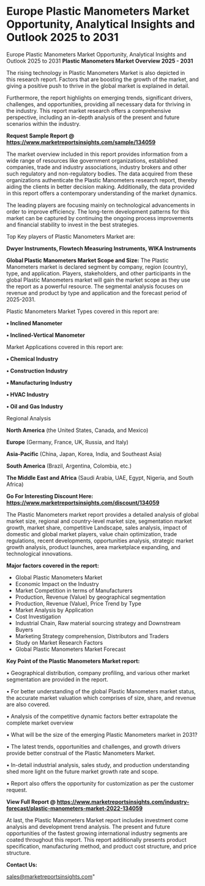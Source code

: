 # Europe Plastic Manometers Market Opportunity, Analytical Insights and Outlook 2025 to 2031
 Europe Plastic Manometers Market Opportunity, Analytical Insights and Outlook 2025 to 2031
<Strong> Plastic Manometers Market Overview 2025 - 2031</strong>

The rising technology in Plastic Manometers Market is also depicted in this research report. Factors that are boosting the growth of the market, and giving a positive push to thrive in the global market is explained in detail.

Furthermore, the report highlights on emerging trends, significant drivers, challenges, and opportunities, providing all necessary data for thriving in the industry. This report market research offers a comprehensive perspective, including an in-depth analysis of the present and future scenarios within the industry.

<strong>Request Sample Report @ <a href=https://www.marketreportsinsights.com/sample/134059>https://www.marketreportsinsights.com/sample/134059</a></strong>

The market overview included in this report provides information from a wide range of resources like government organizations, established companies, trade and industry associations, industry brokers and other such regulatory and non-regulatory bodies. The data acquired from these organizations authenticate the Plastic Manometers research report, thereby aiding the clients in better decision making. Additionally, the data provided in this report offers a contemporary understanding of the market dynamics.

The leading players are focusing mainly on technological advancements in order to improve efficiency. The long-term development patterns for this market can be captured by continuing the ongoing process improvements and financial stability to invest in the best strategies.

Top Key players of Plastic Manometers Market are:

<strong>Dwyer Instruments, Flowtech Measuring Instruments, WIKA Instruments</strong>

<strong><b>Global Plastic Manometers Market Scope and Size:</b></strong>
The Plastic Manometers market is declared segment by company, region (country), type, and application. Players, stakeholders, and other participants in the global Plastic Manometers market will gain the market scope as they use the report as a powerful resource. The segmental analysis focuses on revenue and product by type and application and the forecast period of 2025-2031.

Plastic Manometers Market Types covered in this report are:

<strong>• Inclined Manometer

• Inclined-Vertical Manometer</strong>

Market Applications covered in this report are:

<strong>• Chemical Industry

• Construction Industry

• Manufacturing Industry

• HVAC Industry

• Oil and Gas Industry</strong> 

Regional Analysis

<strong>North America</strong> (the United States, Canada, and Mexico)

<strong>Europe</strong> (Germany, France, UK, Russia, and Italy)

<strong>Asia-Pacific</strong> (China, Japan, Korea, India, and Southeast Asia)

<strong>South America</strong> (Brazil, Argentina, Colombia, etc.)

<strong>The Middle East and Africa</strong> (Saudi Arabia, UAE, Egypt, Nigeria, and South Africa)

<strong>Go For Interesting Discount Here: <a href=https://www.marketreportsinsights.com/discount/134059>https://www.marketreportsinsights.com/discount/134059</a></strong>

The Plastic Manometers market report provides a detailed analysis of global market size, regional and country-level market size, segmentation market growth, market share, competitive Landscape, sales analysis, impact of domestic and global market players, value chain optimization, trade regulations, recent developments, opportunities analysis, strategic market growth analysis, product launches, area marketplace expanding, and technological innovations.

<strong><b>Major factors covered in the report:</b></strong>
<ul>
  <li>Global Plastic Manometers Market </li>
  <li>Economic Impact on the Industry</li>
  <li>Market Competition in terms of Manufacturers</li>
  <li>Production, Revenue (Value) by geographical segmentation</li>
  <li>Production, Revenue (Value), Price Trend by Type</li>
  <li>Market Analysis by Application</li>
  <li>Cost Investigation</li>
  <li>Industrial Chain, Raw material sourcing strategy and Downstream Buyers</li>
  <li>Marketing Strategy comprehension, Distributors and Traders</li>
  <li>Study on Market Research Factors</li>
  <li>Global Plastic Manometers Market Forecast</li>
</ul>

<strong><b>Key Point of the Plastic Manometers Market report:</b></strong>

• Geographical distribution, company profiling, and various other market segmentation are provided in the report.

• For better understanding of the global Plastic Manometers market status, the accurate market valuation which comprises of size, share, and revenue are also covered.

• Analysis of the competitive dynamic factors better extrapolate the complete market overview

• What will be the size of the emerging Plastic Manometers market in 2031?

• The latest trends, opportunities and challenges, and growth drivers provide better construal of the Plastic Manometers Market.

• In-detail industrial analysis, sales study, and production understanding shed more light on the future market growth rate and scope.

• Report also offers the opportunity for customization as per the customer request.

<strong><b>View Full Report @ <a href=https://www.marketreportsinsights.com/industry-forecast/plastic-manometers-market-2022-134059>https://www.marketreportsinsights.com/industry-forecast/plastic-manometers-market-2022-134059</a></b></strong>


At last, the Plastic Manometers Market report includes investment come analysis and development trend analysis. The present and future opportunities of the fastest growing international industry segments are coated throughout this report. This report additionally presents product specification, manufacturing method, and product cost structure, and price structure.

<strong>Contact Us:</strong>

sales@marketreportsinsights.com"
